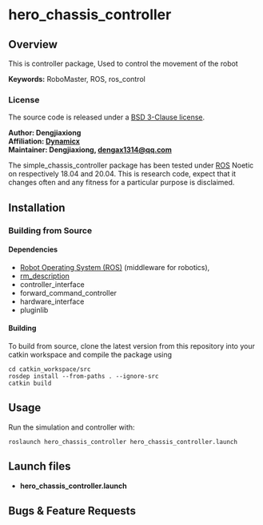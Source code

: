 # hero_chassis_controller

## Overview

This is controller package, Used to control the movement of the robot

**Keywords:** RoboMaster, ROS, ros_control

### License

The source code is released under a [BSD 3-Clause license](LICENSE).

**Author: Dengjiaxiong<br />
Affiliation: [Dynamicx]()<br />
Maintainer: Dengjiaxiong, dengax1314@qq.com**

The simple_chassis_controller package has been tested under [ROS] Noetic on respectively 18.04 and 20.04. This is
research code, expect that it changes often and any fitness for a particular purpose is disclaimed.

## Installation

### Building from Source

#### Dependencies

- [Robot Operating System (ROS)](http://wiki.ros.org) (middleware for robotics),
- [rm_description](https://github.com/gdut-dynamic-x/rm_description)
- controller_interface
- forward_command_controller
- hardware_interface
- pluginlib

#### Building

To build from source, clone the latest version from this repository into your catkin workspace and compile the package
using

	cd catkin_workspace/src
	rosdep install --from-paths . --ignore-src
	catkin build

## Usage

Run the simulation and controller with:

	roslaunch hero_chassis_controller hero_chassis_controller.launch



## Launch files

* **hero_chassis_controller.launch**

## Bugs & Feature Requests

[ROS]: http://www.ros.org
